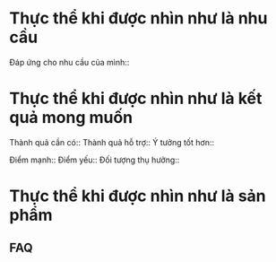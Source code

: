 # Thực thể khi được nhìn như là nhu cầu
Đáp ứng cho nhu cầu của mình::
# Thực thể khi được nhìn như là kết quả mong muốn
Thành quả cần có::
Thành quả hỗ trợ::
Ý tưởng tốt hơn::

Điểm mạnh::
Điểm yếu::
Đối tượng thụ hưởng::

# Thực thể khi được nhìn như là sản phẩm
## FAQ